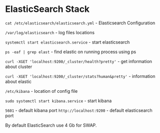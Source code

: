 # ElasticSearch Stack

`cat /etc/elasticsearch/elasticsearch.yml` - Elasticsearch Configuration

`/var/log/elasticsearch` - log files locations

`systemctl start elasticsearch.service` - start elasticsearch

`ps -eaf | grep elast` - find elastic on running process using ps

`curl -XGET 'localhost:9200/_cluster/health?pretty'` - get information about cluster

`curl -XGET 'localhost:9200/_cluster/stats?human&pretty'` - information about elastic

`/etc/kibana` - location of config file

`sudo systemctl start kibana.service` - start kibana

`5601` - default kibana port
`http://localhost:9200` - default elasticsearch port

By default ElasticSearch use 4 Gb for SWAP.

